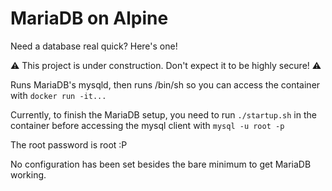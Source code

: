 # MariaDB on Alpine

Need a database real quick? Here's one!

:warning: This project is under construction. Don't expect it to be highly secure! :warning:

Runs MariaDB's mysqld, then runs /bin/sh so you can access the container with `docker run -it...`

Currently, to finish the MariaDB setup, you need to run `./startup.sh` in the container before accessing the mysql client with `mysql -u root -p`  

The root password is root :P

No configuration has been set besides the bare minimum to get MariaDB working.

